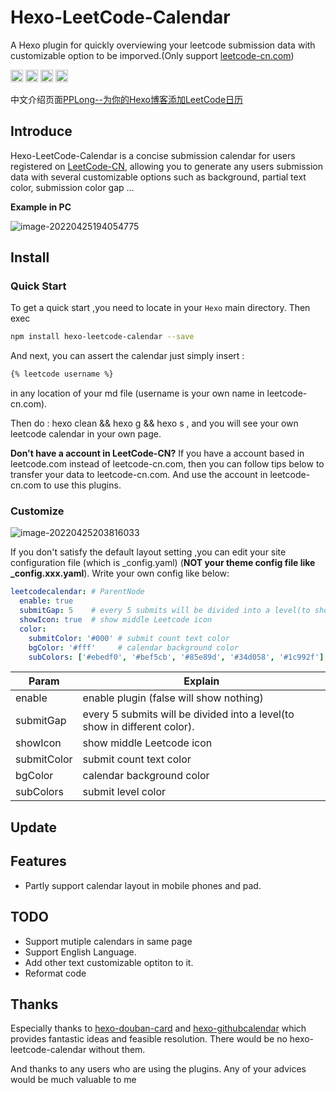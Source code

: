 # Hexo-LeetCode-Calendar

A Hexo plugin for quickly overviewing your leetcode submission data with customizable option to be imporved.(Only support [leetcode-cn.com](https://leetcode-cn.com))
<div style="display: inline-block;">
    <a target="_blank" href="https://hexo.io/"><img height="20" src="https://img.shields.io/badge/Build-Hexo-blue?logo=Hexo&style=flat&logoColor=3686F0&color=3686F0"></a>
	<img height="20" src="https://img.shields.io/badge/Build-JavaScript-blue?logo=javascript&style=flat&logoColor=e1ea3d&color=f0a835">
	<a target="_blank" href="https://www.npmjs.com/package/hexo-leetcode-calendar"><img height="20" src="https://img.shields.io/badge/Publish-npm-blue?logo=npm&style=flat&logoColor=e1ea3d&color=f01822"></a>
    <a target="_blank" href="https://github.com/PPLong222/hexo-leetcode-calendar">
<img height="20" src="https://img.shields.io/badge/Repo-Github-blue?logo=github&style=flat&logoColor=5fa1e7&color=5fa1e7"></a>
</div>

中文介绍页面[PPLong--为你的Hexo博客添加LeetCode日历](http://www.pplong.top/2022/04/25/%E4%B8%BA%E4%BD%A0%E7%9A%84Hexo%E5%8D%9A%E5%AE%A2%E6%B7%BB%E5%8A%A0LeetCode%E6%97%A5%E5%8E%86/)

## Introduce

Hexo-LeetCode-Calendar is a concise submission calendar for users registered on [LeetCode-CN](https://leetcode-cn.com), allowing you to generate any users submission data with several customizable options such as background, partial text color, submission color gap ...

**Example in PC**

![image-20220425194054775](https://s401177923-1302493622.cos.ap-nanjing.myqcloud.com/mdImages/image-20220425194054775.png)

## Install 

### Quick Start

To get a quick start ,you need to locate in your `Hexo` main directory. Then exec 

```sh
npm install hexo-leetcode-calendar --save
```

And next, you can assert the calendar just simply insert : 

```markdown
{% leetcode username %}
```

 in any location of your md file (username is your own name in leetcode-cn.com).

Then do : hexo clean && hexo g && hexo s , and you will see your own leetcode calendar in your own page.

**Don't have a account in LeetCode-CN?**
If you have a account based in leetcode.com instead of leetcode-cn.com, then you can follow tips below to transfer your data to leetcode-cn.com. And use the account in leetcode-cn.com to use this plugins.
### Customize

![image-20220425203816033](https://s401177923-1302493622.cos.ap-nanjing.myqcloud.com/mdImages/image-20220425203816033.png)

If you don't satisfy the default layout setting ,you can edit your site configuration file (which is _config.yaml) (**NOT your theme config file like _config.xxx.yaml**). Write your own config like below:

```yaml
leetcodecalendar: # ParentNode
  enable: true    
  submitGap: 5	  # every 5 submits will be divided into a level(to show in different color).
  showIcon: true  # show middle Leetcode icon
  color:
    submitColor: '#000' # submit count text color
    bgColor: '#fff'		# calendar background color
    subColors: ['#ebedf0', '#bef5cb', '#85e89d', '#34d058', '#1c992f']  # submit level color
```

| Param       | Explain                                                      |
| ----------- | ------------------------------------------------------------ |
| enable      | enable plugin (false will show nothing)                      |
| submitGap   | every 5 submits will be divided into a level(to show in different color). |
| showIcon    | show middle Leetcode icon                                    |
| submitColor | submit count text color                                      |
| bgColor     | calendar background color                                    |
| subColors   | submit level color                                           |

## Update

## Features

* Partly support calendar layout in mobile phones and pad.

## TODO

* Support mutiple calendars in same page
* Support English Language.
* Add other text customizable optiton to it.
* Reformat code

## Thanks

Especially thanks to [hexo-douban-card](https://github.com/TankNee/hexo-douban-card)  and [hexo-githubcalendar](https://github.com/Zfour/hexo-github-calendar) which provides fantastic ideas and feasible resolution. There would be no hexo-leetcode-calendar without them.

And thanks to any users who are using the plugins. Any of your advices would be much valuable to me
